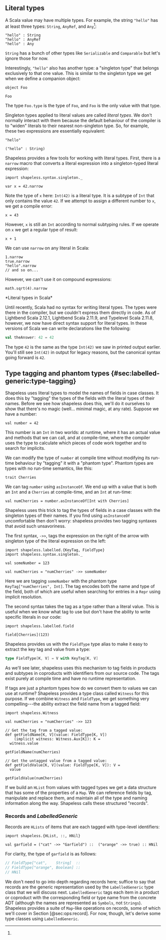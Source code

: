 ## Literal types

A Scala value may have multiple types.
For example, the string `"hello"`
has at least three types:
`String`, `AnyRef`,
and `Any`[^multiple-inheritance]:

```tut:book
"hello" : String
"hello" : AnyRef
"hello" : Any
```

[^multiple-inheritance]:
`String` has a bunch of other types
like `Serializable` and `Comparable`
but let's ignore those for now.

Interestingly, `"hello"` also has another type:
a "singleton type"
that belongs exclusively to that one value.
This is similar to the singleton type we get
when we define a companion object:

```tut:book:silent
object Foo
```

```tut:book
Foo
```

The type `Foo.type` is the type of `Foo`,
and `Foo` is the only value with that type.

Singleton types applied to literal values are called *literal types*.
We don't normally interact with them
because the default behaviour of the compiler is to "widen" literals
to their nearest non-singleton type.
So, for example, these two expressions are essentially equivalent:

```tut:book
"hello"

("hello" : String)
```

Shapeless provides a few tools for working with literal types.
First, there is a `narrow` macro that converts a
literal expression into a singleton-typed literal expression:

```tut:book:silent
import shapeless.syntax.singleton._
```

```tut:book
var x = 42.narrow
```

Note the type of `x` here: `Int(42)` is a literal type.
It is a subtype of `Int` that only contains the value `42`.
If we attempt to assign a different number to `x`,
we get a compile error:

```tut:book:fail
x = 43
```

However, `x` is still an `Int` according to normal subtyping rules.
If we operate on `x` we get a regular type of result:

```tut:book
x + 1
```

We can use `narrow` on any literal in Scala:

```tut:book
1.narrow
true.narrow
"hello".narrow
// and so on...
```

However, we can't use it on compound expressions:

```tut:book:fail
math.sqrt(4).narrow
```

<div class="callout callout-info">
*Literal types in Scala*

Until recently, Scala had no syntax for writing literal types.
The types were there in the compiler,
but we couldn't express them directly in code.
As of Lightbend Scala 2.12.1, Lightbend Scala 2.11.9,
and Typelevel Scala 2.11.8,
however, we now have direct syntax support for literal types.
In these versions of Scala
we can write declarations like the following:

```scala
val theAnswer: 42 = 42
```

The type `42` is the same as the type `Int(42)`
we saw in printed output earlier.
You'll still see `Int(42)` in output for legacy reasons,
but the canonical syntax going forward is `42`.
</div>

## Type tagging and phantom types {#sec:labelled-generic:type-tagging}

Shapeless uses literal types
to model the names of fields in case classes.
It does this by "tagging" the types of the fields
with the literal types of their names.
Before we see how shapeless does this,
we'll do it ourselves to show that there's no magic
(well... minimal magic, at any rate).
Suppose we have a number:

```tut:book:silent
val number = 42
```

This number is an `Int` in two worlds:
at runtime, where it has an actual value
and methods that we can call,
and at compile-time,
where the compiler uses the type
to calculate which pieces of code work together
and to search for implicits.

We can modify the type of `number` at compile time
without modifying its run-time behaviour
by "tagging" it with a "phantom type".
Phantom types are types with no run-time semantics,
like this:

```tut:book:silent
trait Cherries
```

We can tag `number` using `asInstanceOf`.
We end up with a value that is both
an `Int` and a `Cherries` at compile-time,
and an `Int` at run-time:

```tut:book
val numCherries = number.asInstanceOf[Int with Cherries]
```

Shapeless uses this trick to tag
the types of fields in a case classes
with the singleton types of their names.
If you find using `asInstanceOf` uncomfortable then don't worry:
shapeless provides two tagging syntaxes
that avoid such unsavoriness.

The first syntax, `->>`,
tags the expression on the right of the arrow
with singleton type of the literal expression on the left:

```tut:book:silent
import shapeless.labelled.{KeyTag, FieldType}
import shapeless.syntax.singleton._

val someNumber = 123
```

```tut:book
val numCherries = "numCherries" ->> someNumber
```

Here we are tagging `someNumber` with
the phantom type `KeyTag["numCherries", Int]`.
The tag encodes both the name and type of the field,
both of which are useful when searching for entries in a `Repr`
using implicit resolution.

The second syntax takes the tag as a type
rather than a literal value.
This is useful when we know what tag to use
but don't have the ability
to write specific literals in our code:

```tut:book:silent
import shapeless.labelled.field

field[Cherries](123)
```

Shapeless provides us with the `FieldType` type alias
to make it easy to extract the key tag and value from a type:

```scala
type FieldType[K, V] = V with KeyTag[K, V]
```

As we'll see later,
shapeless uses this mechanism to tag
fields in products and subtypes in coproducts
with identifiers from our source code.
The tags exist purely at compile time
and have no runtime representation.

If tags are just a phantom types
how do we convert them to values we can use at runtime?
Shapeless provides a type class called `Witness` for this purpose.
If we combine `Witness` and `FieldType`,
we get something very compelling---the
ability extract the field name
from a tagged field:

```tut:book:silent
import shapeless.Witness
```

```tut:book
val numCherries = "numCherries" ->> 123
```

```tut:book:silent
// Get the tag from a tagged value:
def getFieldName[K, V](value: FieldType[K, V])
    (implicit witness: Witness.Aux[K]): K =
  witness.value
```

```tut:book
getFieldName(numCherries)
```

```tut:book:silent
// Get the untagged value from a tagged value:
def getFieldValue[K, V](value: FieldType[K, V]): V =
  value
```

```tut:book
getFieldValue(numCherries)
```

If we build an `HList` from values with tagged types
we get a data structure that has some of the properties of a `Map`.
We can reference fields by tag,
manipulate and replace them,
and maintain all of the type and naming information along the way.
Shapeless calls these structured "records".

### Records and *LabelledGeneric*

Records are `HLists` of items that are each
tagged with type-level identifiers:

```tut:book:silent
import shapeless.{HList, ::, HNil}
```

```tut:book
val garfield = ("cat" ->> "Garfield") ::  ("orange" ->> true) :: HNil
```

For clarity, the type of `garfield` is as follows:

```scala
// FieldType["cat",    String]  ::
// FieldType["orange", Boolean] ::
// HNil
```

We don't need to go into depth regarding records here;
suffice to say that records are the generic representation
used by the `LabelledGeneric` type class that we will discuss next.
`LabelledGeneric` tags each item in a product or coproduct
with the corresponding field or type name from the concrete ADT
(although the names are represented as `Symbols`, not `Strings`).
Shapeless provides a suite of `Map`-like operations on records,
some of which we'll cover in Section [@sec:ops:record].
For now, though, let's derive some type classes using `LabelledGeneric`.
